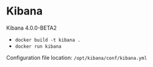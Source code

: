 # Kibana

Kibana 4.0.0-BETA2 

* `docker build -t kibana .`
* `docker run kibana`

Configuration file location:
`/opt/kibana/conf/kibana.yml`

